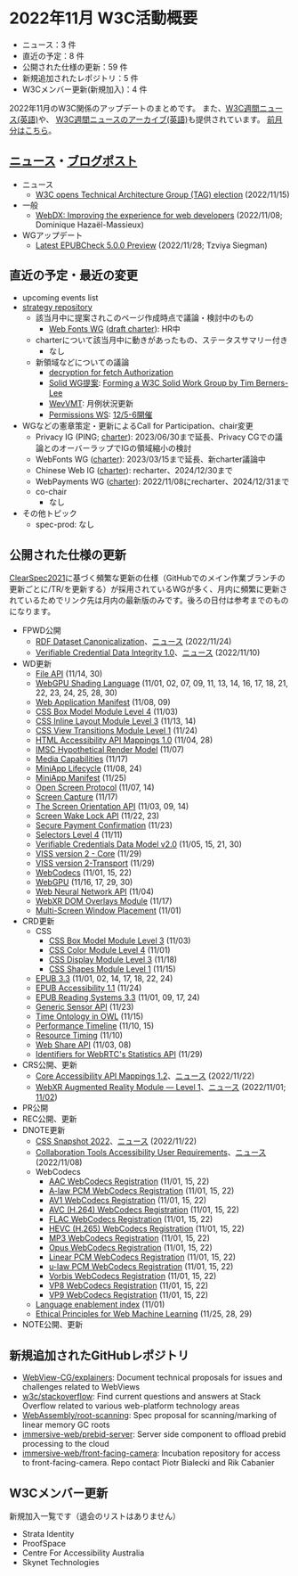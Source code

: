 # 2022年11月 W3C活動概要

- ニュース：3 件
- 直近の予定：8 件
- 公開された仕様の更新：59 件
- 新規追加されたレポジトリ：5 件
- W3Cメンバー更新(新規加入)：4 件

2022年11月のW3C関係のアップデートのまとめです。
また、[W3C週間ニュース(英語)](https://www.w3.org/News/Public/)や、
[W3C週間ニュースのアーカイブ(英語)](https://lists.w3.org/Archives/Public/w3c-announce/2022OctDec/subject.html)も提供されています。
[前月分はこちら](202210.md)。

## [ニュース](https://www.w3.org/blog/news/)・[ブログポスト](https://www.w3.org/blog/)

* ニュース
  * [W3C opens Technical Architecture Group (TAG) election](https://www.w3.org/blog/news/archives/9741) (2022/11/15)
* 一般
  * [WebDX: Improving the experience for web developers](https://www.w3.org/blog/2022/11/webdx-improving-the-experience-for-web-developers/) (2022/11/08; Dominique Hazaël-Massieux)
* WGアップデート
  * [Latest EPUBCheck 5.0.0 Preview](https://www.w3.org/blog/2022/11/latest-epubcheck-5-0-0-preview/) (2022/11/28; Tzviya Siegman)

## 直近の予定・最近の変更

* upcoming events list
* [strategy repository](https://github.com/w3c/strategy/issues)
  * 該当月中に提案されこのページ作成時点で議論・検討中のもの
    * [Web Fonts WG](https://github.com/w3c/strategy/issues/362) ([draft charter](https://w3c.github.io/charter-drafts/2022/webfonts-2022.html)): HR中
  * charterについて該当月中に動きがあったもの、ステータスサマリー付き
    * なし
  * 新領域などについての議論
    * [decryption for fetch Authorization](https://github.com/w3c/strategy/issues/361)
    * [Solid WG提案](https://github.com/w3c/strategy/issues/360): [Forming a W3C Solid Work Group by Tim Berners-Lee](https://lists.w3.org/Archives/Public/public-solid/2022Nov/0001.html)
    * [WevVMT](https://github.com/w3c/strategy/issues/113): 月例状況更新
    * [Permissions WS](https://github.com/w3c/strategy/issues/348): [12/5-6開催](https://www.w3.org/Privacy/permissions-ws-2022/)
* WGなどの憲章策定・更新によるCall for Participation、chair変更
  * Privacy IG (PING; [charter](https://www.w3.org/2019/09/privacy-ig-charter.html)): 2023/06/30まで延長、Privacy CGでの議論とのオーバーラップでIGの領域縮小の検討
  * WebFonts WG ([charter](https://www.w3.org/2020/12/web-fonts-wg-charter.html)): 2023/03/15まで延長、新charter議論中
  * Chinese Web IG ([charter](https://www.w3.org/2022/11/chinese-web-ig-charter.html)): recharter、2024/12/30まで
  * WebPayments WG ([charter](https://www.w3.org/Payments/WG/charter-2022.html)): 2022/11/08にrecharter、2024/12/31まで
  * co-chair
    * なし
* その他トピック
  * spec-prod: なし

## 公開された仕様の更新

[ClearSpec2021](https://github.com/w3c/tr-pages/blob/main/clearspec2021.md)に基づく頻繁な更新の仕様（GitHubでのメイン作業ブランチの更新ごとに/TR/を更新する）が採用されているWGが多く、月内に頻繁に更新されているためでリンク先は月内の最新版のみです。後ろの日付は参考までのものになります。

* FPWD公開
  * [RDF Dataset Canonicalization](https://www.w3.org/TR/2022/WD-rdf-canon-20221124/)、[ニュース](https://www.w3.org/blog/news/archives/9753) (2022/11/24)
  * [Verifiable Credential Data Integrity 1.0](https://www.w3.org/TR/2022/WD-vc-data-integrity-20221110/)、[ニュース](https://www.w3.org/blog/news/archives/9739) (2022/11/10)
* WD更新
  * [File API](https://www.w3.org/TR/2022/WD-FileAPI-20221130/) (11/14, 30)
  * [WebGPU Shading Language](https://www.w3.org/TR/2022/WD-WGSL-20221130/) (11/01, 02, 07, 09, 11, 13, 14, 16, 17, 18, 21, 22, 23, 24, 25, 28, 30)
  * [Web Application Manifest](https://www.w3.org/TR/2022/WD-appmanifest-20221109/) (11/08, 09)
  * [CSS Box Model Module Level 4](https://www.w3.org/TR/2022/WD-css-box-4-20221103/) (11/03)
  * [CSS Inline Layout Module Level 3](https://www.w3.org/TR/2022/WD-css-inline-3-20221114/) (11/13, 14)
  * [CSS View Transitions Module Level 1](https://www.w3.org/TR/2022/WD-css-view-transitions-1-20221124/) (11/24)
  * [HTML Accessibility API Mappings 1.0](https://www.w3.org/TR/2022/WD-html-aam-1.0-20221128/) (11/04, 28)
  * [IMSC Hypothetical Render Model](https://www.w3.org/TR/2022/WD-imsc-hrm-20221107/) (11/07)
  * [Media Capabilities](https://www.w3.org/TR/2022/WD-media-capabilities-20221117/) (11/17)
  * [MiniApp Lifecycle](https://www.w3.org/TR/2022/WD-miniapp-lifecycle-20221124/) (11/08, 24)
  * [MiniApp Manifest](https://www.w3.org/TR/2022/WD-miniapp-manifest-20221125/) (11/25)
  * [Open Screen Protocol](https://www.w3.org/TR/2022/WD-openscreenprotocol-20221114/) (11/07, 14)
  * [Screen Capture](https://www.w3.org/TR/2022/WD-screen-capture-20221117/) (11/17)
  * [The Screen Orientation API](https://www.w3.org/TR/2022/WD-screen-orientation-20221114/) (11/03, 09, 14)
  * [Screen Wake Lock API](https://www.w3.org/TR/2022/WD-screen-wake-lock-20221123/) (11/22, 23)
  * [Secure Payment Confirmation](https://www.w3.org/TR/2022/WD-secure-payment-confirmation-20221123/) (11/23)
  * [Selectors Level 4](https://www.w3.org/TR/2022/WD-selectors-4-20221111/) (11/11)
  * [Verifiable Credentials Data Model v2.0](https://www.w3.org/TR/2022/WD-vc-data-model-2.0-20221130/) (11/05, 15, 21, 30)
  * [VISS version 2 - Core](https://www.w3.org/TR/2022/WD-viss2-core-20221129/) (11/29)
  * [VISS version 2-Transport](https://www.w3.org/TR/2022/WD-viss2-transport-20221129/) (11/29)
  * [WebCodecs](https://www.w3.org/TR/2022/WD-webcodecs-20221122/) (11/01, 15, 22)
  * [WebGPU](https://www.w3.org/TR/2022/WD-webgpu-20221130/) (11/16, 17, 29, 30)
  * [Web Neural Network API](https://www.w3.org/TR/2022/WD-webnn-20221104/) (11/04)
  * [WebXR DOM Overlays Module](https://www.w3.org/TR/2022/WD-webxr-dom-overlays-1-20221117/) (11/17)
  * [Multi-Screen Window Placement](https://www.w3.org/TR/2022/WD-window-placement-20221101/) (11/01)
* CRD更新
  * CSS
    * [CSS Box Model Module Level 3](https://www.w3.org/TR/2022/CRD-css-box-3-20221103/) (11/03)
    * [CSS Color Module Level 4](https://www.w3.org/TR/2022/CRD-css-color-4-20221101/) (11/01)
    * [CSS Display Module Level 3](https://www.w3.org/TR/2022/CRD-css-display-3-20221118/) (11/18)
    * [CSS Shapes Module Level 1](https://www.w3.org/TR/2022/CRD-css-shapes-1-20221115/) (11/15)
  * [EPUB 3.3](https://www.w3.org/TR/2022/CRD-epub-33-20221124/) (11/01, 02, 14, 17, 18, 22, 24)
  * [EPUB Accessibility 1.1](https://www.w3.org/TR/2022/CRD-epub-a11y-11-20221124/) (11/24)
  * [EPUB Reading Systems 3.3](https://www.w3.org/TR/2022/CRD-epub-rs-33-20221124/) (11/01, 09, 17, 24)
  * [Generic Sensor API](https://www.w3.org/TR/2022/CRD-generic-sensor-20221123/) (11/23)
  * [Time Ontology in OWL](https://www.w3.org/TR/2022/CRD-owl-time-20221115/) (11/15)
  * [Performance Timeline](https://www.w3.org/TR/2022/CRD-performance-timeline-20221115/) (11/10, 15)
  * [Resource Timing](https://www.w3.org/TR/2022/CRD-resource-timing-20221110/) (11/10)
  * [Web Share API](https://www.w3.org/TR/2022/CRD-web-share-20221108/) (11/03, 08)
  * [Identifiers for WebRTC's Statistics API](https://www.w3.org/TR/2022/CRD-webrtc-stats-20221129/) (11/29)
* CRS公開、更新
  * [Core Accessibility API Mappings 1.2](https://www.w3.org/TR/2022/CR-core-aam-1.2-20221122/)、[ニュース](https://www.w3.org/blog/news/archives/9745) (2022/11/22)
  * [WebXR Augmented Reality Module — Level 1](https://www.w3.org/TR/2022/CR-webxr-ar-module-1-20221101/)、[ニュース](https://www.w3.org/blog/news/archives/9735) (2022/11/01; [11/02](https://www.w3.org/TR/2022/CRD-webxr-ar-module-1-20221102/))
* PR公開
* REC公開、更新
* DNOTE更新
  * [CSS Snapshot 2022](https://www.w3.org/TR/2022/DNOTE-css-2022-20221122/)、[ニュース](https://www.w3.org/blog/news/archives/9751) (2022/11/22)
  * [Collaboration Tools Accessibility User Requirements](https://www.w3.org/TR/2022/DNOTE-ctaur-20221108/)、[ニュース](https://www.w3.org/blog/news/archives/9748) (2022/11/08)
  * WebCodecs
    * [AAC WebCodecs Registration](https://www.w3.org/TR/2022/DNOTE-webcodecs-aac-codec-registration-20221122/) (11/01, 15, 22)
    * [A-law PCM WebCodecs Registration](https://www.w3.org/TR/2022/DNOTE-webcodecs-alaw-codec-registration-20221122/) (11/01, 15, 22)
    * [AV1 WebCodecs Registration](https://www.w3.org/TR/2022/DNOTE-webcodecs-av1-codec-registration-20221122/) (11/01, 15, 22)
    * [AVC (H.264) WebCodecs Registration](https://www.w3.org/TR/2022/DNOTE-webcodecs-avc-codec-registration-20221122/) (11/01, 15, 22)
    * [FLAC WebCodecs Registration](https://www.w3.org/TR/2022/DNOTE-webcodecs-flac-codec-registration-20221122/) (11/01, 15, 22)
    * [HEVC (H.265) WebCodecs Registration](https://www.w3.org/TR/2022/DNOTE-webcodecs-hevc-codec-registration-20221122/) (11/01, 15, 22)
    * [MP3 WebCodecs Registration](https://www.w3.org/TR/2022/DNOTE-webcodecs-mp3-codec-registration-20221122/) (11/01, 15, 22)
    * [Opus WebCodecs Registration](https://www.w3.org/TR/2022/DNOTE-webcodecs-opus-codec-registration-20221122/) (11/01, 15, 22)
    * [Linear PCM WebCodecs Registration](https://www.w3.org/TR/2022/DNOTE-webcodecs-pcm-codec-registration-20221122/) (11/01, 15, 22)
    * [u-law PCM WebCodecs Registration](https://www.w3.org/TR/2022/DNOTE-webcodecs-ulaw-codec-registration-20221122/) (11/01, 15, 22)
    * [Vorbis WebCodecs Registration](https://www.w3.org/TR/2022/DNOTE-webcodecs-vorbis-codec-registration-20221122/) (11/01, 15, 22)
    * [VP8 WebCodecs Registration](https://www.w3.org/TR/2022/DNOTE-webcodecs-vp8-codec-registration-20221122/) (11/01, 15, 22)
    * [VP9 WebCodecs Registration](https://www.w3.org/TR/2022/DNOTE-webcodecs-vp9-codec-registration-20221122/) (11/01, 15, 22)
  * [Language enablement index](https://www.w3.org/TR/2022/DNOTE-typography-20221101/) (11/01)
  * [Ethical Principles for Web Machine Learning](https://www.w3.org/TR/2022/DNOTE-webmachinelearning-ethics-20221129/) (11/25, 28, 29)
* NOTE公開、更新

## 新規追加されたGitHubレポジトリ

* [WebView-CG/explainers](https://github.com/WebView-CG/explainers): Document technical proposals for issues and challenges related to WebViews
* [w3c/stackoverflow](https://github.com/w3c/stackoverflow): Find current questions and answers at Stack Overflow related to various web-platform technology areas
* [WebAssembly/root-scanning](https://github.com/WebAssembly/root-scanning): Spec proposal for scanning/marking of linear memory GC roots
* [immersive-web/prebid-server](https://github.com/immersive-web/prebid-server): Server side component to offload prebid processing to the cloud
* [immersive-web/front-facing-camera](https://github.com/immersive-web/front-facing-camera): Incubation repository for access to front-facing-camera. Repo contact  Piotr Bialecki and Rik Cabanier

## W3Cメンバー更新

新規加入一覧です（退会のリストはありません）

* Strata Identity
* ProofSpace
* Centre For Accessibility Australia
* Skynet Technologies
